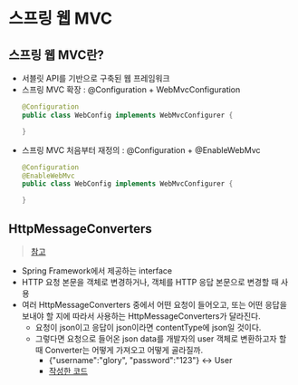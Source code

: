 # 스프링 웹 MVC
## 스프링 웹 MVC란?
* 서블릿 API를 기반으로 구축된 웹 프레임워크
* 스프링 MVC 확장 : @Configuration + WebMvcConfiguration
  ```java
  @Configuration
  public class WebConfig implements WebMvcConfigurer {

  }
  ```
* 스프링 MVC 처음부터 재정의 : @Configuration + @EnableWebMvc
  ```java
  @Configuration
  @EnableWebMvc
  public class WebConfig implements WebMvcConfigurer {

  }
  ```
## HttpMessageConverters
> [참고](https://docs.spring.io/spring/docs/5.0.7.RELEASE/spring-framework-reference/web.html#mvc-config-message-converters)
* Spring Framework에서 제공하는 interface
* HTTP 요청 본문을 객체로 변경하거나, 객체를 HTTP 응답 본문으로 변경할 때 사용
* 여러 HttpMessageConverters 중에서 어떤 요청이 들어오고, 또는 어떤 응답을 보내야 할 지에 따라서 사용하는 HttpMessageConverters가 달라진다.
  * 요청이 json이고 응답이 json이라면 contentType에 json일 것이다.
  * 그렇다면 요청으로 들어온 json data를 개발자의 user 객체로 변환하고자 할 때 Converter는 어떻게 가져오고 어떻게 골라질까.
    * {"username":"glory", "password":"123"} ↔ User
    * [작성한 코드](https://github.com/96glory/whiteship-spring-boot/tree/af25b967eec33bd65ac49b9c083e30b8ba3a29c4/springwebmvc/src)
